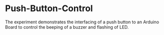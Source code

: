 # Push-Button-Control
The experiment demonstrates the interfacing of a push button to an Arduino Board to control the beeping of a buzzer and flashing of LED.
